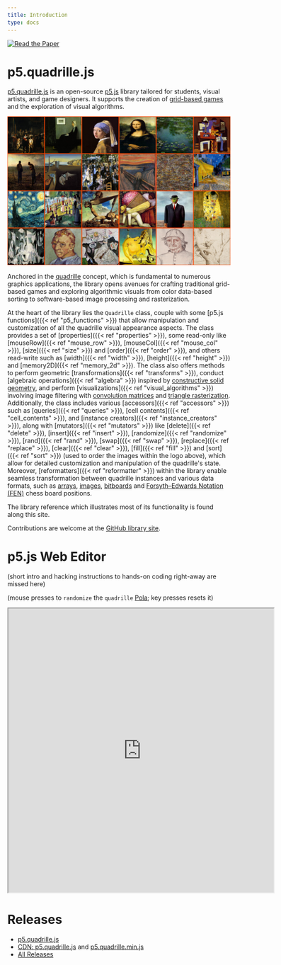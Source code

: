 ```yaml
---
title: Introduction
type: docs
---
```


[![Read the Paper](https://img.shields.io/badge/Read%20the%20Paper-ScienceDirect-blue)](https://www.sciencedirect.com/science/article/pii/S2352711024002097?ref=cra_js_challenge&fr=RR-1)

# p5.quadrille.js

[p5.quadrille.js](https://github.com/objetos/p5.quadrille.js) is an open-source [p5.js](https://p5js.org/) library tailored for students, visual artists, and game designers. It supports the creation of [grid-based games](https://objetos.github.io/docs/intro/gbg/) and the exploration of visual algorithms.

![Quadrille cells sorted by their luminance levels.](p5.quadrille.js.png)

Anchored in the [quadrille](https://en.wikipedia.org/wiki/Square_tiling) concept, which is fundamental to numerous graphics applications, the library opens avenues for crafting traditional grid-based games and exploring algorithmic visuals from color data-based sorting to software-based image processing and rasterization.

At the heart of the library lies the `Quadrille` class, couple with some [p5.js functions]({{< ref "p5_functions" >}}) that allow manipulation and customization of all the quadrille visual appearance aspects. The class provides a set of [properties]({{< ref "properties" >}}), some read-only like [mouseRow]({{< ref "mouse_row" >}}), [mouseCol]({{< ref "mouse_col" >}}), [size]({{< ref "size" >}}) and [order]({{< ref "order" >}}), and others read-write such as [width]({{< ref "width" >}}), [height]({{< ref "height" >}}) and [memory2D]({{< ref "memory_2d" >}}). The class also offers methods to perform geometric [transformations]({{< ref "transforms" >}}), conduct [algebraic operations]({{< ref "algebra" >}}) inspired by [constructive solid geometry](https://en.wikipedia.org/wiki/Constructive_solid_geometry), and perform [visualizations]({{< ref "visual_algorithms" >}}) involving image filtering with [convolution matrices](https://en.wikipedia.org/wiki/Kernel_%28image_processing%29) and [triangle rasterization](https://fgiesen.wordpress.com/2013/02/06/the-barycentric-conspirac/). Additionally, the class includes various [accessors]({{< ref "accessors" >}}) such as [queries]({{< ref "queries" >}}), [cell contents]({{< ref "cell_contents" >}}), and [instance creators]({{< ref "instance_creators" >}}), along with [mutators]({{< ref "mutators" >}}) like [delete]({{< ref "delete" >}}), [insert]({{< ref "insert" >}}), [randomize]({{< ref "randomize" >}}), [rand]({{< ref "rand" >}}), [swap]({{< ref "swap" >}}), [replace]({{< ref "replace" >}}), [clear]({{< ref "clear" >}}), [fill]({{< ref "fill" >}}) and [sort]({{< ref "sort" >}}) (used to order the images within the logo above), which allow for detailed customization and manipulation of the quadrille's state. Moreover, [reformatters]({{< ref "reformatter" >}}) within the library enable seamless transformation between quadrille instances and various data formats, such as [arrays](https://developer.mozilla.org/en-US/docs/Web/JavaScript/Reference/Global_Objects/Array), [images](https://p5js.org/reference/#/p5.Image), [bitboards](https://en.wikipedia.org/wiki/Bitboard) and [Forsyth–Edwards Notation (FEN)](https://en.wikipedia.org/wiki/Forsyth%E2%80%93Edwards_Notation) chess board positions.

The library reference which illustrates most of its functionality is found along this site.

Contributions are welcome at the [GitHub library site](https://github.com/objetos/p5.quadrille.js).

# p5.js Web Editor

(short intro and hacking instructions to hands-on coding right-away are missed here)

(mouse presses to `randomize` the `quadrille` [Pola](https://en.wikipedia.org/wiki/Policarpa_Salavarrieta); key presses resets it)  
<iframe src="https://editor.p5js.org/nakednous/full/FTG5xADBA" width="600" height="642"></iframe>

# Releases

- [p5.quadrille.js](https://raw.githubusercontent.com/objetos/p5.quadrille.js/main/p5.quadrille.js)
- [CDN: p5.quadrille.js](https://cdn.jsdelivr.net/gh/objetos/p5.quadrille.js/p5.quadrille.js) and [p5.quadrille.min.js](https://cdn.jsdelivr.net/gh/objetos/p5.quadrille.js/p5.quadrille.min.js)
- [All Releases](https://github.com/objetos/p5.quadrille.js/releases)
